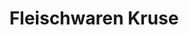 ---
title: "Fleischwaren Kruse"
url: /bochum/fleischwaren-kruse-hattinger-strasse/
shop: Metzgerei
---
